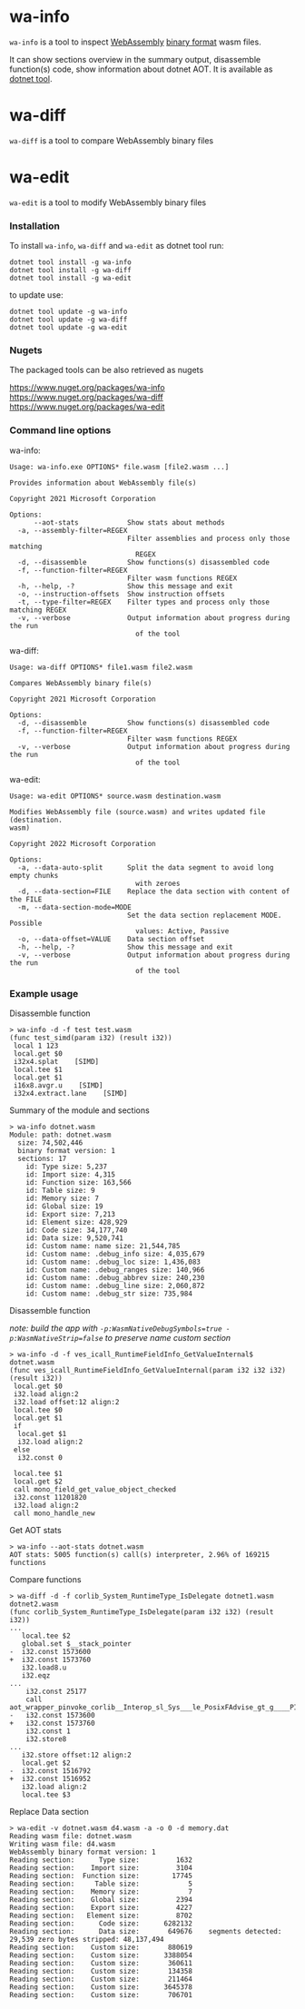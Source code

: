 # wa-info
`wa-info` is a tool to inspect [WebAssembly](https://webassembly.org/) [binary format](https://webassembly.github.io/spec/core/binary/index.html) wasm files.

It can show sections overview in the summary output, disassemble function(s) code, show information about dotnet AOT. It is available as [dotnet tool](https://docs.microsoft.com/en-us/dotnet/core/tools/global-tools).

# wa-diff

`wa-diff` is a tool to compare WebAssembly binary files

# wa-edit

`wa-edit` is a tool to modify WebAssembly binary files

### Installation

To install `wa-info`, `wa-diff` and `wa-edit` as dotnet tool run:
```
dotnet tool install -g wa-info
dotnet tool install -g wa-diff
dotnet tool install -g wa-edit
```
to update use:
```
dotnet tool update -g wa-info
dotnet tool update -g wa-diff
dotnet tool update -g wa-edit
```

### Nugets

The packaged tools can be also retrieved as nugets

https://www.nuget.org/packages/wa-info
https://www.nuget.org/packages/wa-diff
https://www.nuget.org/packages/wa-edit

### Command line options

wa-info:
```
Usage: wa-info.exe OPTIONS* file.wasm [file2.wasm ...]

Provides information about WebAssembly file(s)

Copyright 2021 Microsoft Corporation

Options:
      --aot-stats            Show stats about methods
  -a, --assembly-filter=REGEX
                             Filter assemblies and process only those matching
                               REGEX
  -d, --disassemble          Show functions(s) disassembled code
  -f, --function-filter=REGEX
                             Filter wasm functions REGEX
  -h, --help, -?             Show this message and exit
  -o, --instruction-offsets  Show instruction offsets
  -t, --type-filter=REGEX    Filter types and process only those matching REGEX
  -v, --verbose              Output information about progress during the run
                               of the tool
```

wa-diff:
```
Usage: wa-diff OPTIONS* file1.wasm file2.wasm

Compares WebAssembly binary file(s)

Copyright 2021 Microsoft Corporation

Options:
  -d, --disassemble          Show functions(s) disassembled code
  -f, --function-filter=REGEX
                             Filter wasm functions REGEX
  -v, --verbose              Output information about progress during the run
                               of the tool
```

wa-edit:
```
Usage: wa-edit OPTIONS* source.wasm destination.wasm

Modifies WebAssembly file (source.wasm) and writes updated file (destination.
wasm)

Copyright 2022 Microsoft Corporation

Options:
  -a, --data-auto-split      Split the data segment to avoid long empty chunks
                               with zeroes
  -d, --data-section=FILE    Replace the data section with content of the FILE
  -m, --data-section-mode=MODE
                             Set the data section replacement MODE. Possible
                               values: Active, Passive
  -o, --data-offset=VALUE    Data section offset
  -h, --help, -?             Show this message and exit
  -v, --verbose              Output information about progress during the run
                               of the tool
```

### Example usage
Disassemble function
```
> wa-info -d -f test test.wasm
(func test_simd(param i32) (result i32))
 local 1 123
 local.get $0
 i32x4.splat    [SIMD]
 local.tee $1
 local.get $1
 i16x8.avgr.u    [SIMD]
 i32x4.extract.lane    [SIMD]
```

Summary of the module and sections
```
> wa-info dotnet.wasm
Module: path: dotnet.wasm
  size: 74,502,446
  binary format version: 1
  sections: 17
    id: Type size: 5,237
    id: Import size: 4,315
    id: Function size: 163,566
    id: Table size: 9
    id: Memory size: 7
    id: Global size: 19
    id: Export size: 7,213
    id: Element size: 428,929
    id: Code size: 34,177,740
    id: Data size: 9,520,741
    id: Custom name: name size: 21,544,785
    id: Custom name: .debug_info size: 4,035,679
    id: Custom name: .debug_loc size: 1,436,083
    id: Custom name: .debug_ranges size: 140,966
    id: Custom name: .debug_abbrev size: 240,230
    id: Custom name: .debug_line size: 2,060,872
    id: Custom name: .debug_str size: 735,984
```

Disassemble function

*note: build the app with `-p:WasmNativeDebugSymbols=true -p:WasmNativeStrip=false` to preserve name custom section*
```
> wa-info -d -f ves_icall_RuntimeFieldInfo_GetValueInternal$ dotnet.wasm
(func ves_icall_RuntimeFieldInfo_GetValueInternal(param i32 i32 i32) (result i32))
 local.get $0
 i32.load align:2
 i32.load offset:12 align:2
 local.tee $0
 local.get $1
 if
  local.get $1
  i32.load align:2
 else
  i32.const 0

 local.tee $1
 local.get $2
 call mono_field_get_value_object_checked
 i32.const 11201820
 i32.load align:2
 call mono_handle_new
```

Get AOT stats
```
> wa-info --aot-stats dotnet.wasm
AOT stats: 5005 function(s) call(s) interpreter, 2.96% of 169215 functions
```

Compare functions
```
> wa-diff -d -f corlib_System_RuntimeType_IsDelegate dotnet1.wasm dotnet2.wasm
(func corlib_System_RuntimeType_IsDelegate(param i32 i32) (result i32))
...
   local.tee $2
   global.set $__stack_pointer
-  i32.const 1573600
+  i32.const 1573760
   i32.load8.u
   i32.eqz
...
    i32.const 25177
    call aot_wrapper_pinvoke_corlib__Interop_sl_Sys___le_PosixFAdvise_gt_g____PInvoke___verbar_83_0_pinvoke_i4_iii8i8cl1a_Interop_2fSys_2fFileAdvice_i4_iii8i8cl1a_Interop_2fSys_2fFileAdvice_
-   i32.const 1573600
+   i32.const 1573760
    i32.const 1
    i32.store8
...
   i32.store offset:12 align:2
   local.get $2
-  i32.const 1516792
+  i32.const 1516952
   i32.load align:2
   local.tee $3
```

Replace Data section
```
> wa-edit -v dotnet.wasm d4.wasm -a -o 0 -d memory.dat
Reading wasm file: dotnet.wasm
Writing wasm file: d4.wasm
WebAssembly binary format version: 1
Reading section:      Type size:         1632
Reading section:    Import size:         3104
Reading section:  Function size:        17745
Reading section:     Table size:            5
Reading section:    Memory size:            7
Reading section:    Global size:         2394
Reading section:    Export size:         4227
Reading section:   Element size:         8702
Reading section:      Code size:      6282132
Reading section:      Data size:       649676    segments detected: 29,539 zero bytes stripped: 48,137,494
Reading section:    Custom size:       880619
Reading section:    Custom size:      3388054
Reading section:    Custom size:       360611
Reading section:    Custom size:       134358
Reading section:    Custom size:       211464
Reading section:    Custom size:      3645378
Reading section:    Custom size:       706701
```
